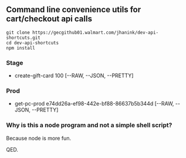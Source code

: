 ## Command line convenience utils for cart/checkout api calls

```
git clone https://gecgithub01.walmart.com/jhanink/dev-api-shortcuts.git
cd dev-api-shortcuts
npm install
```

### Stage
* create-gift-card 100 \[--RAW, --JSON, --PRETTY\]

### Prod
* get-pc-prod e74dd26a-ef98-442e-bf88-86637b5b344d  \[--RAW, --JSON, --PRETTY\]

### Why is this a node program and not a simple shell script?

Because node is more fun.
 
QED.